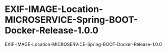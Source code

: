 # EXIF-IMAGE-Location-MICROSERVICE-Spring-BOOT-Docker-Release-1.0.0
EXIF-IMAGE-Location-MICROSERVICE-Spring-BOOT-Docker-Release-1.0.0

